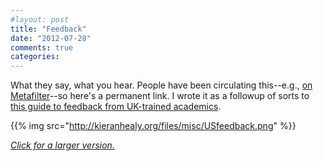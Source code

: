 ```yaml
---
#layout: post
title: "Feedback"
date: "2012-07-28"
comments: true
categories: 
---
```


What they say, what you hear. People have been circulating this--e.g., [on Metafilter](http://www.metafilter.com/118368/How-to-understand-an-American-professor)--so here's a permanent link. I wrote it as a followup of sorts to [this guide to feedback from UK-trained academics](http://kieranhealy.org/files/misc/anglo-feedback.png). 

{{% img src="http://kieranhealy.org/files/misc/USfeedback.png" %}}

[*Click for a larger version.*](http://kieranhealy.org/files/misc/USfeedback.png)
